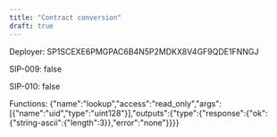 ```yaml
---
title: "Contract conversion"
draft: true
---
```

Deployer: SP1SCEXE6PMGPAC6B4N5P2MDKX8V4GF9QDE1FNNGJ

SIP-009: false

SIP-010: false

Functions:
{"name":"lookup","access":"read_only","args":[{"name":"uid","type":"uint128"}],"outputs":{"type":{"response":{"ok":{"string-ascii":{"length":3}},"error":"none"}}}}
